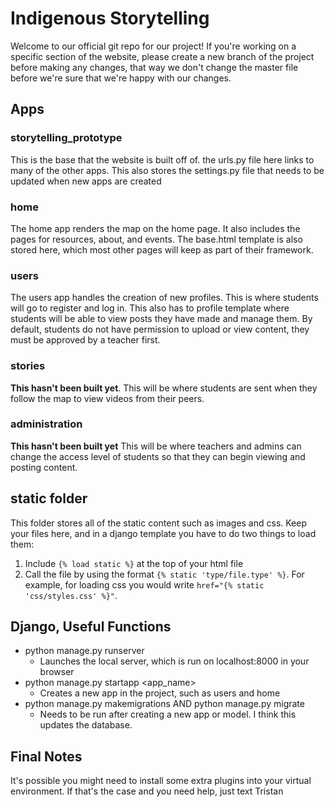 # Indigenous Storytelling
Welcome to our official git repo for our project! If you're working on a specific section of the website, please create a new branch of the project before making any changes, that way we don't change the master file before we're sure that we're happy with our changes. 
 
 ## Apps
 
 ### storytelling_prototype
 This is the base that the website is built off of. the urls.py file here links to many of the other apps. This also stores the settings.py file that needs to be updated when new apps are created
 
 ### home
 The home app renders the map on the home page. It also includes the pages for resources, about, and events. The base.html template is also stored here, which most other pages will keep as part of their framework.
 
 ### users
 The users app handles the creation of new profiles. This is where students will go to register and log in. This also has to profile template where students will be able to view posts they have made and manage them. By default, students do not have permission to upload or view content, they must be approved by a teacher first.
 
 ### stories
 **This hasn't been built yet**. This will be where students are sent when they follow the map to view videos from their peers. 
 
 ### administration
 **This hasn't been built yet** This will be where teachers and admins can change the access level of students so that they can begin viewing and posting content. 

 ## static folder
 This folder stores all of the static content such as images and css. Keep your files here, and in a django template you have to do two things to load them:
 1. Include `{% load static %}` at the top of your html file
 2. Call the file by using the format `{% static 'type/file.type' %}`. For example, for loading css you would write `href="{% static 'css/styles.css' %}"`.
 
 
 ## Django, Useful Functions
 - python manage.py runserver
   - Launches the local server, which is run on localhost:8000 in your browser
 - python manage.py startapp <app_name> 
   - Creates a new app in the project, such as users and home
 - python manage.py makemigrations AND python manage.py migrate
   - Needs to be run after creating a new app or model. I think this updates the database. 

## Final Notes
It's possible you might need to install some extra plugins into your virtual environment. If that's the case and you need help, just text Tristan


